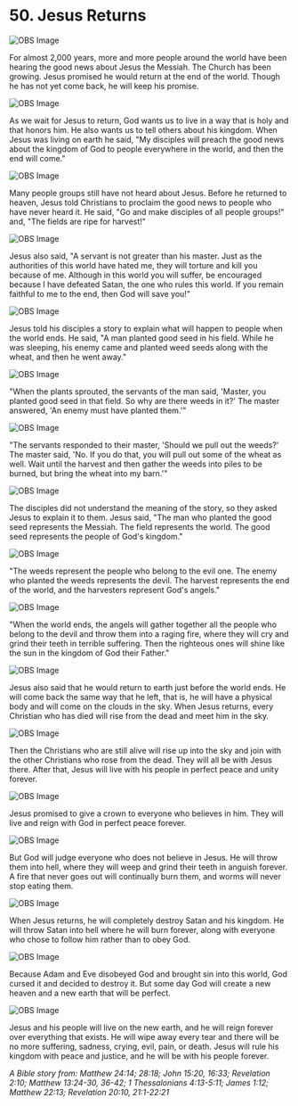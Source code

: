 # 50. Jesus Returns

![OBS Image](https://cdn.door43.org/obs/jpg/360px/obs-en-50-01.jpg)

For almost 2,000 years, more and more people around the world have been hearing the good news about Jesus the Messiah. The Church has been growing. Jesus promised he would return at the end of the world. Though he has not yet come back, he will keep his promise.

![OBS Image](https://cdn.door43.org/obs/jpg/360px/obs-en-50-02.jpg)

As we wait for Jesus to return, God wants us to live in a way that is holy and that honors him. He also wants us to tell others about his kingdom. When Jesus was living on earth he said, "My disciples will preach the good news about the kingdom of God to people everywhere in the world, and then the end will come."

![OBS Image](https://cdn.door43.org/obs/jpg/360px/obs-en-50-03.jpg)

Many people groups still have not heard about Jesus. Before he returned to heaven, Jesus told Christians to proclaim the good news to people who have never heard it. He said, "Go and make disciples of all people groups!" and, "The fields are ripe for harvest!"

![OBS Image](https://cdn.door43.org/obs/jpg/360px/obs-en-50-04.jpg)

Jesus also said, "A servant is not greater than his master. Just as the authorities of this world have hated me, they will torture and kill you because of me. Although in this world you will suffer, be encouraged because I have defeated Satan, the one who rules this world. If you remain faithful to me to the end, then God will save you!"

![OBS Image](https://cdn.door43.org/obs/jpg/360px/obs-en-50-05.jpg)

Jesus told his disciples a story to explain what will happen to people when the world ends. He said, "A man planted good seed in his field. While he was sleeping, his enemy came and planted weed seeds along with the wheat, and then he went away."

![OBS Image](https://cdn.door43.org/obs/jpg/360px/obs-en-50-06.jpg)

"When the plants sprouted, the servants of the man said, 'Master, you planted good seed in that field. So why are there weeds in it?' The master answered, 'An enemy must have planted them.'"

![OBS Image](https://cdn.door43.org/obs/jpg/360px/obs-en-50-07.jpg)

"The servants responded to their master, 'Should we pull out the weeds?' The master said, 'No. If you do that, you will pull out some of the wheat as well. Wait until the harvest and then gather the weeds into piles to be burned, but bring the wheat into my barn.'"

![OBS Image](https://cdn.door43.org/obs/jpg/360px/obs-en-50-08.jpg)

The disciples did not understand the meaning of the story, so they asked Jesus to explain it to them. Jesus said, "The man who planted the good seed represents the Messiah. The field represents the world. The good seed represents the people of God's kingdom."

![OBS Image](https://cdn.door43.org/obs/jpg/360px/obs-en-50-09.jpg)

"The weeds represent the people who belong to the evil one. The enemy who planted the weeds represents the devil. The harvest represents the end of the world, and the harvesters represent God's angels."

![OBS Image](https://cdn.door43.org/obs/jpg/360px/obs-en-50-10.jpg)

"When the world ends, the angels will gather together all the people who belong to the devil and throw them into a raging fire, where they will cry and grind their teeth in terrible suffering. Then the righteous ones will shine like the sun in the kingdom of God their Father."

![OBS Image](https://cdn.door43.org/obs/jpg/360px/obs-en-50-11.jpg)

Jesus also said that he would return to earth just before the world ends. He will come back the same way that he left, that is, he will have a physical body and will come on the clouds in the sky. When Jesus returns, every Christian who has died will rise from the dead and meet him in the sky.

![OBS Image](https://cdn.door43.org/obs/jpg/360px/obs-en-50-12.jpg)

Then the Christians who are still alive will rise up into the sky and join with the other Christians who rose from the dead. They will all be with Jesus there. After that, Jesus will live with his people in perfect peace and unity forever.

![OBS Image](https://cdn.door43.org/obs/jpg/360px/obs-en-50-13.jpg)

Jesus promised to give a crown to everyone who believes in him. They will live and reign with God in perfect peace forever.

![OBS Image](https://cdn.door43.org/obs/jpg/360px/obs-en-50-14.jpg)

But God will judge everyone who does not believe in Jesus. He will throw them into hell, where they will weep and grind their teeth in anguish forever. A fire that never goes out will continually burn them, and worms will never stop eating them.

![OBS Image](https://cdn.door43.org/obs/jpg/360px/obs-en-50-15.jpg)

When Jesus returns, he will completely destroy Satan and his kingdom. He will throw Satan into hell where he will burn forever, along with everyone who chose to follow him rather than to obey God.

![OBS Image](https://cdn.door43.org/obs/jpg/360px/obs-en-50-16.jpg)

Because Adam and Eve disobeyed God and brought sin into this world, God cursed it and decided to destroy it. But some day God will create a new heaven and a new earth that will be perfect. 

![OBS Image](https://cdn.door43.org/obs/jpg/360px/obs-en-50-17.jpg)

Jesus and his people will live on the new earth, and he will reign forever over everything that exists. He will wipe away every tear and there will be no more suffering, sadness, crying, evil, pain, or death. Jesus will rule his kingdom with peace and justice, and he will be with his people forever.

_A Bible story from: Matthew 24:14; 28:18; John 15:20, 16:33; Revelation 2:10; Matthew 13:24-30, 36-42; 1 Thessalonians 4:13-5:11; James 1:12; Matthew 22:13; Revelation 20:10, 21:1-22:21_
